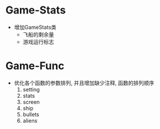 # Game-Stats

- 增加GameStats类
  - 飞船的剩余量
  - 游戏运行标志



# Game-Func

- 优化各个函数的参数排列, 并且增加缺少注释, 函数的排列顺序
  1. setting
  2. stats
  3. screen
  4. ship
  5. bullets
  6. aliens





